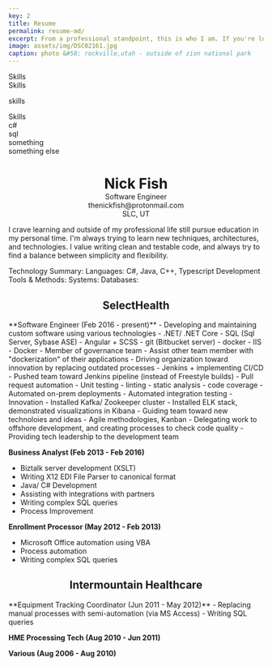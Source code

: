 ```yaml
---
key: 2
title: Resume
permalink: resume-md/
excerpt: From a professional standpoint, this is who I am. If you're looking to hire me, this is probably what you're looking for.
image: assets/img/DSC02161.jpg
caption: photo &#58; rockville,utah - outside of zion national park
---
```

<!-- http://preview.themeforest.net/item/desmond-resume-cv-html-template/full_screen_preview/15956797 -->

<div class="resume-section">
<div class="left-resume-col">Skills</div>
<div class="right-resume-col">Skills</div>
</div>


skills
<div class="pure-g">
    <div class="pure-u-1 pure-u-md-2-5 left"> Skills </div>
    <div class="pure-u-1 pure-u-md-3-5">
    <div class="pure-g">
        <div class="pure-u-1 pure-u-md-1-2"> c# </div>
        <div class="pure-u-1 pure-u-md-1-2"> sql </div>
    </div>
    <div class="pure-g">
        <div class="pure-u-1 pure-u-md-1-2"> something </div>
        <div class="pure-u-1 pure-u-md-1-2"> something else </div>
    </div>
    </div>
</div>


<div style="text-align: center">
    <h1 style="margin-bottom: 0">Nick Fish</h1>
    <p style="margin: 0">Software Engineer</p>
    <p style="margin: 0">thenickfish@protonmail.com</p>
    <p style="margin: 0">SLC, UT</p>
</div>

I crave learning and outside of my professional life still pursue education in my personal time. I'm always trying to learn new techniques, architectures, and technologies. I value writing clean and testable code, and always try to find a balance between simplicity and flexibility.


Technology Summary:
Languages: C#, Java, C++, Typescript
Development Tools & Methods:
Systems:
Databases:


<h2 style="text-align: center">SelectHealth</h2>
<!-- ###### something-present -->
**Software Engineer (Feb 2016 - present)**
- Developing and maintaining custom software using various technologies
  - .NET/ .NET Core
  - SQL (Sql Server, Sybase ASE)
  - Angular + SCSS
  - git (Bitbucket server)
  - docker
  - IIS
- Docker
  - Member of governance team
  - Assist other team member with "dockerization" of their applications
  - Driving organization toward innovation by replacing outdated processes
- Jenkins + implementing CI/CD
  - Pushed team toward Jenkins pipeline (instead of Freestyle builds)
  - Pull request automation
    -  Unit testing
    -  linting
    -  static analysis
    -  code coverage
   -  Automated on-prem deployments
   -  Automated integration testing
- Innovation
  - Installed Kafka/ Zookeeper cluster
  - Installed ELK stack, demonstrated visualizations in Kibana
  - Guiding team toward new technoloies and ideas
- Agile methodologies, Kanban
- Delegating work to offshore development, and creating processes to check code quality
- Providing tech leadership to the development team

**Business Analyst (Feb 2013 - Feb 2016)**

- Biztalk server development (XSLT)
- Writing X12 EDI File Parser to canonical format
- Java/ C# Development
- Assisting with integrations with partners
- Writing complex SQL queries
- Process Improvement

**Enrollment Processor (May 2012 - Feb 2013)**

- Microsoft Office automation using VBA
- Process automation
- Writing complex SQL queries

<h2 style="text-align: center">Intermountain Healthcare</h2>
**Equipment Tracking Coordinator (Jun 2011 - May 2012)**
- Replacing manual processes with semi-automation (via MS Access)
- Writing SQL queries

**HME Processing Tech (Aug 2010 - Jun 2011)**

**Various (Aug 2006 - Aug 2010)**
